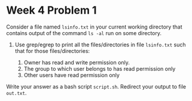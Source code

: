 # Week 4 Problem 1

Consider a file named ` lsinfo.txt ` in your current working directory that contains output of the command ` ls -al ` run on some directory.

1. Use grep/egrep to print all the files/directories in file ` lsinfo.txt ` such that for those files/directories:

   1.  Owner has read and write permission only.
   2.  The group to which user belongs to has read permission only
   3.  Other users have read permission only

Write your answer as a bash script ` script.sh `. Redirect your output to file ` out.txt `.
